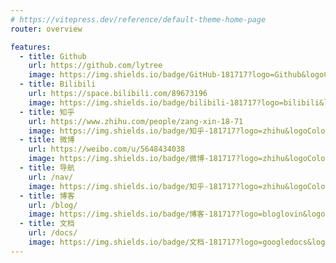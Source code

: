 ```yaml
---
# https://vitepress.dev/reference/default-theme-home-page
router: overview

features:
  - title: Github
    url: https://github.com/lytree
    image: https://img.shields.io/badge/GitHub-181717?logo=Github&logoColor=fff
  - title: Bilibili
    url: https://space.bilibili.com/89673196
    image: https://img.shields.io/badge/bilibili-181717?logo=bilibili&logoColor=fff
  - title: 知乎
    url: https://www.zhihu.com/people/zang-xin-18-71
    image: https://img.shields.io/badge/知乎-181717?logo=zhihu&logoColor=fff
  - title: 微博
    url: https://weibo.com/u/5648434038
    image: https://img.shields.io/badge/微博-181717?logo=zhihu&logoColor=fff
  - title: 导航
    url: /nav/
    image: https://img.shields.io/badge/知乎-181717?logo=zhihu&logoColor=fff
  - title: 博客
    url: /blog/
    image: https://img.shields.io/badge/博客-181717?logo=bloglovin&logoColor=fff
  - title: 文档
    url: /docs/
    image: https://img.shields.io/badge/文档-181717?logo=googledocs&logoColor=fff
---
```


